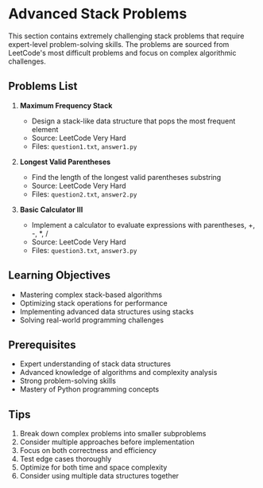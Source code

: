 # Advanced Stack Problems

This section contains extremely challenging stack problems that require expert-level problem-solving skills. The problems are sourced from LeetCode's most difficult problems and focus on complex algorithmic challenges.

## Problems List

1. **Maximum Frequency Stack**
   - Design a stack-like data structure that pops the most frequent element
   - Source: LeetCode Very Hard
   - Files: `question1.txt`, `answer1.py`

2. **Longest Valid Parentheses**
   - Find the length of the longest valid parentheses substring
   - Source: LeetCode Very Hard
   - Files: `question2.txt`, `answer2.py`

3. **Basic Calculator III**
   - Implement a calculator to evaluate expressions with parentheses, +, -, *, /
   - Source: LeetCode Very Hard
   - Files: `question3.txt`, `answer3.py`

## Learning Objectives

- Mastering complex stack-based algorithms
- Optimizing stack operations for performance
- Implementing advanced data structures using stacks
- Solving real-world programming challenges

## Prerequisites

- Expert understanding of stack data structures
- Advanced knowledge of algorithms and complexity analysis
- Strong problem-solving skills
- Mastery of Python programming concepts

## Tips

1. Break down complex problems into smaller subproblems
2. Consider multiple approaches before implementation
3. Focus on both correctness and efficiency
4. Test edge cases thoroughly
5. Optimize for both time and space complexity
6. Consider using multiple data structures together 